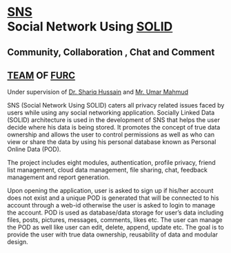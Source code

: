 <h1> <a href='https://electrapro-pk.github.io/SNS/
'>SNS</a><br>Social Network Using <a href='https://solid.inrupt.com'>SOLID</a></h1>
<h2>Community, Collaboration , Chat and Comment</h2>
<h2><a href="https://bscs16sdp20.wixsite.com/snss">TEAM</a> OF <a href="https://fui.edu.pk/FURC">FURC</a></h2>
<p>Under supervision of <a href="http://furc.fui.edu.pk/media/fcv_S/dr%20shariq.html">Dr. Shariq Hussain</a> and <a href="http://furc.fui.edu.pk/media/fcv_S/Ms.Umar%20Mehmmod.html">Mr. Umar Mahmud</a></p>


<p>SNS (Social Network Using SOLID) caters all privacy related issues faced by
users while using any social networking application. Socially Linked Data
(SOLID) architecture is used in the development of SNS that helps the user
decide where his data is being stored. It promotes the concept of true data
ownership and allows the user to control permissions as well as who can view
or share the data by using his personal database known as Personal Online
Data (POD).
</p><p>
The project includes eight modules, authentication, profile privacy, friend list
management, cloud data management, file sharing, chat, feedback
management and report generation.
</p><p>
Upon opening the application, user is asked to sign up if his/her account does
not exist and a unique POD is generated that will be connected to his account
through a web-id otherwise the user is asked to login to manage the account.
POD is used as database/data storage for user’s data including files, posts,
pictures, messages, comments, likes etc. The user can manage the POD as
well like user can edit, delete, append, update etc. The goal is to provide the
user with true data ownership, reusability of data and modular design. </p>
